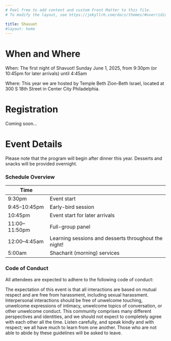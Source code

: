 ```yaml
---
# Feel free to add content and custom Front Matter to this file.
# To modify the layout, see https://jekyllrb.com/docs/themes/#overriding-theme-defaults

title: Shavuot
#layout: home
---
```

# When and Where

When: The first night of Shavuot! Sunday June 1, 2025, from 9:30pm (or 10:45pm for later arrivals) until 4:45am

Where: This year we are hosted by Temple Beth Zion-Beth Israel, located at 300 S 18th Street in Center City Philadelphia.

<!-- # Teach a class

Please [fill out this form](https://docs.google.com/forms/d/e/1FAIpQLScaJVatAmHkbXbdUBrcw-O8eOnPXadLSMF0_53cpvGhvi4xTw/viewform?usp=sharing) to propose a class to teach overnight. The deadline to submit a proposal is Friday May 9.-->

# Registration

Coming soon...

# Event Details

Please note that the program will begin after dinner this year. Desserts and snacks will be provided overnight.

### Schedule Overview

| Time |  |
|---|---|
| 9:30pm | Event start |
| 9:45–10:45pm | Early-bird session |
| 10:45pm | Event start for later arrivals |
| 11:00–11:50pm | Full-group panel |
| 12:00–4:45am | Learning sessions and desserts throughout the night! |
| 5:00am | Shacharit (morning) services |

### Code of Conduct

All attendees are expected to adhere to the following code of conduct:

The expectation of this event is that all interactions are based on mutual respect and are free from harassment, including sexual harassment. Interpersonal interactions should be free of unwelcome touching, unwelcome expressions of intimacy, unwelcome topics of conversation, or other unwelcome conduct. This community comprises many different perspectives and identities, and we should not expect to completely agree with each other all the time. Listen carefully, and speak kindly and with respect; we all have much to learn from one another. Those who are not able to abide by these guidelines will be asked to leave.
